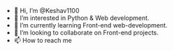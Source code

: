 - 👋 Hi, I’m @Keshav1100
- 👀 I’m interested in Python & Web development.
- 🌱 I’m currently learning Front-end web-development.
- 💞️ I’m looking to collaborate on Front-end projects.
- 📫 How to reach me 

<!---
Keshav1100/Keshav1100 is a ✨ special ✨ repository because its `README.md` (this file) appears on your GitHub profile.
You can click the Preview link to take a look at your changes.
--->
